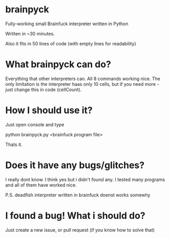 # brainpyck
Fully-working small Brainfuck interpreter written in Python

Written in ~30 minutes.

Also it fits in 50 lines of code (with empty lines for readability)
# What brainpyck can do?
Everything that other interpreters can. All 8 commands working nice. The only limitation is the interpreter haas only 10 cells, but if you need more - just change this in code (cellCount).
# How I should use it?
Just open console and type

python brainpyck.py \<brainfuck program file\>
  
Thats it.
# Does it have any bugs/glitches?
I really dont know. I think yes but i didn't found any. I tested many programs and all of them have worked nice.

P.S. deadfish interpreter written in brainfuck doenst works somewhy
# I found a bug! What i should do?
Just create a new issue, or pull request (if you know how to solve that)
